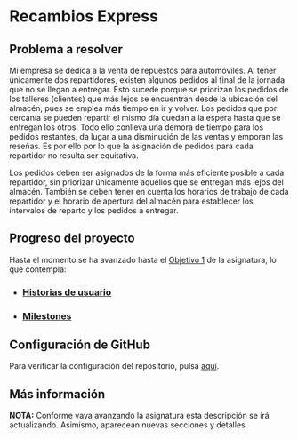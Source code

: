 # Recambios Express

## Problema a resolver
Mi empresa se dedica a la venta de repuestos para automóviles. Al tener únicamente dos repartidores, existen algunos pedidos al final de la jornada que no se llegan a entregar. Esto sucede porque se priorizan los pedidos de los talleres (clientes) que más lejos se encuentran desde la ubicación del almacén, pues se emplea más tiempo en ir y volver. Los pedidos que por cercanía se pueden repartir el mismo día quedan a la espera hasta que se entregan los otros. Todo ello conlleva una demora de tiempo para los pedidos restantes, da lugar a una disminución de las ventas y emporan las reseñas. Es por ello por lo que la asignación de pedidos para cada repartidor no resulta ser equitativa.

Los pedidos deben ser asignados de la forma más eficiente posible a cada repartidor, sin priorizar únicamente aquellos que se entregan más lejos del almacén. También se deben tener en cuenta los horarios de trabajo de cada repartidor y el horario de apertura del almacén para establecer los intervalos de reparto y los pedidos a entregar.

## Progreso del proyecto
Hasta el momento se ha avanzado hasta el [Objetivo 1](http://jj.github.io/IV/documentos/proyecto/1.Planificacion) de la asignatura, lo que contempla:
- ### [Historias de usuario](https://github.com/johnwaves/recambios-express/blob/Objetivo-1/docs/user-stories.md)

- ### [Milestones](https://github.com/johnwaves/recambios-express/blob/Objetivo-1/docs/milestones.md)

## Configuración de GitHub
Para verificar la configuración del repositorio, pulsa [aquí](https://github.com/johnwaves/recambios-express/blob/main/docs/git-config.png).

## Más información
**NOTA:** Conforme vaya avanzando la asignatura esta descripción se irá actualizando. Asimismo, apareceán nuevas secciones y detalles.

